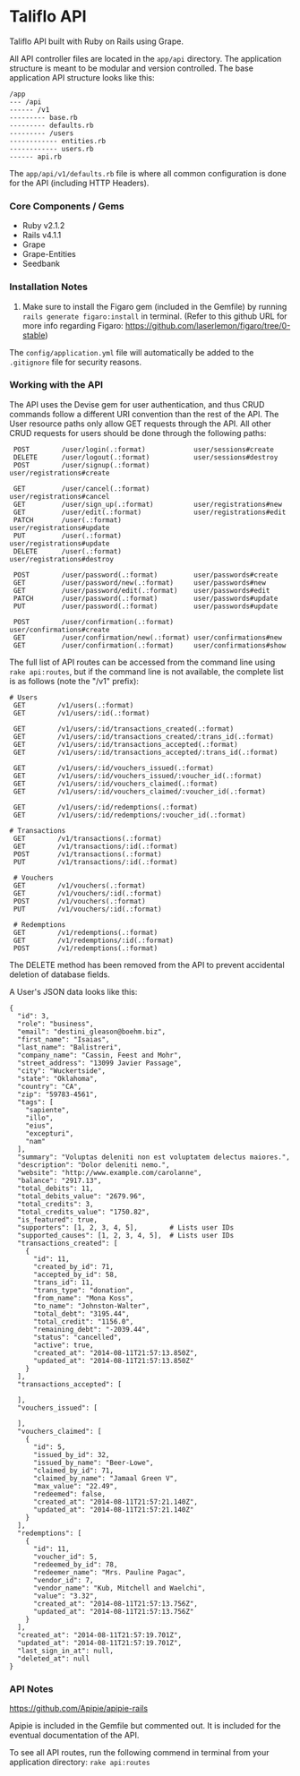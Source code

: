 Taliflo API
===============

Taliflo API built with Ruby on Rails using Grape.

All API controller files are located in the ```app/api``` directory. The application structure is meant to be modular and version controlled. The base application API structure looks like this:

```
/app
--- /api
------ /v1
--------- base.rb
--------- defaults.rb
--------- /users
------------ entities.rb
------------ users.rb
------ api.rb
```

The ```app/api/v1/defaults.rb``` file is where all common configuration is done for the API (including HTTP Headers).

### Core Components / Gems

- Ruby v2.1.2
- Rails v4.1.1
- Grape
- Grape-Entities
- Seedbank


### Installation Notes

1) Make sure to install the Figaro gem (included in the Gemfile) by running ```rails generate figaro:install``` in terminal. (Refer to this github URL for more info regarding Figaro: https://github.com/laserlemon/figaro/tree/0-stable)

The ```config/application.yml``` file will automatically be added to the ```.gitignore``` file for security reasons.


### Working with the API
The API uses the Devise gem for user authentication, and thus CRUD commands follow a different URI convention than the rest of the API. The User resource paths only allow GET requests through the API. All other CRUD requests for users should be done through the following paths:

```
 POST        /user/login(.:format)            user/sessions#create
 DELETE      /user/logout(.:format)           user/sessions#destroy
 POST        /user/signup(.:format)           user/registrations#create

 GET         /user/cancel(.:format)           user/registrations#cancel
 GET         /user/sign_up(.:format)          user/registrations#new
 GET         /user/edit(.:format)             user/registrations#edit
 PATCH       /user(.:format)                  user/registrations#update
 PUT         /user(.:format)                  user/registrations#update
 DELETE      /user(.:format)                  user/registrations#destroy

 POST        /user/password(.:format)         user/passwords#create
 GET         /user/password/new(.:format)     user/passwords#new
 GET         /user/password/edit(.:format)    user/passwords#edit
 PATCH       /user/password(.:format)         user/passwords#update
 PUT         /user/password(.:format)         user/passwords#update

 POST        /user/confirmation(.:format)     user/confirmations#create
 GET         /user/confirmation/new(.:format) user/confirmations#new
 GET         /user/confirmation(.:format)     user/confirmations#show
```

The full list of API routes can be accessed from the command line using ```rake api:routes```, but if the command line is not available, the complete list is as follows (note the "/v1" prefix):

```
# Users
 GET        /v1/users(.:format)
 GET        /v1/users/:id(.:format)

 GET        /v1/users/:id/transactions_created(.:format)
 GET        /v1/users/:id/transactions_created/:trans_id(.:format)
 GET        /v1/users/:id/transactions_accepted(.:format)
 GET        /v1/users/:id/transactions_accepted/:trans_id(.:format)

 GET        /v1/users/:id/vouchers_issued(.:format)
 GET        /v1/users/:id/vouchers_issued/:voucher_id(.:format)
 GET        /v1/users/:id/vouchers_claimed(.:format)
 GET        /v1/users/:id/vouchers_claimed/:voucher_id(.:format)

 GET        /v1/users/:id/redemptions(.:format)
 GET        /v1/users/:id/redemptions/:voucher_id(.:format)

# Transactions
 GET        /v1/transactions(.:format)
 GET        /v1/transactions/:id(.:format)
 POST       /v1/transactions(.:format)
 PUT        /v1/transactions/:id(.:format)

 # Vouchers
 GET        /v1/vouchers(.:format)
 GET        /v1/vouchers/:id(.:format)
 POST       /v1/vouchers(.:format)
 PUT        /v1/vouchers/:id(.:format)

 # Redemptions
 GET        /v1/redemptions(.:format)
 GET        /v1/redemptions/:id(.:format)
 POST       /v1/redemptions(.:format)
```

The DELETE method has been removed from the API to prevent accidental deletion of database fields.

A User's JSON data looks like this:

```
{
  "id": 3,
  "role": "business",
  "email": "destini_gleason@boehm.biz",
  "first_name": "Isaias",
  "last_name": "Balistreri",
  "company_name": "Cassin, Feest and Mohr",
  "street_address": "13099 Javier Passage",
  "city": "Wuckertside",
  "state": "Oklahoma",
  "country": "CA",
  "zip": "59783-4561",
  "tags": [
    "sapiente",
    "illo",
    "eius",
    "excepturi",
    "nam"
  ],
  "summary": "Voluptas deleniti non est voluptatem delectus maiores.",
  "description": "Dolor deleniti nemo.",
  "website": "http://www.example.com/carolanne",
  "balance": "2917.13",
  "total_debits": 11,
  "total_debits_value": "2679.96",
  "total_credits": 3,
  "total_credits_value": "1750.82",
  "is_featured": true,
  "supporters": [1, 2, 3, 4, 5],        # Lists user IDs
  "supported_causes": [1, 2, 3, 4, 5],  # Lists user IDs
  "transactions_created": [
    {
      "id": 11,
      "created_by_id": 71,
      "accepted_by_id": 58,
      "trans_id": 11,
      "trans_type": "donation",
      "from_name": "Mona Koss",
      "to_name": "Johnston-Walter",
      "total_debt": "3195.44",
      "total_credit": "1156.0",
      "remaining_debt": "-2039.44",
      "status": "cancelled",
      "active": true,
      "created_at": "2014-08-11T21:57:13.850Z",
      "updated_at": "2014-08-11T21:57:13.850Z"
    }
  ],
  "transactions_accepted": [

  ],
  "vouchers_issued": [

  ],
  "vouchers_claimed": [
    {
      "id": 5,
      "issued_by_id": 32,
      "issued_by_name": "Beer-Lowe",
      "claimed_by_id": 71,
      "claimed_by_name": "Jamaal Green V",
      "max_value": "22.49",
      "redeemed": false,
      "created_at": "2014-08-11T21:57:21.140Z",
      "updated_at": "2014-08-11T21:57:21.140Z"
    }
  ],
  "redemptions": [
    {
      "id": 11,
      "voucher_id": 5,
      "redeemed_by_id": 78,
      "redeemer_name": "Mrs. Pauline Pagac",
      "vendor_id": 7,
      "vendor_name": "Kub, Mitchell and Waelchi",
      "value": "3.32",
      "created_at": "2014-08-11T21:57:13.756Z",
      "updated_at": "2014-08-11T21:57:13.756Z"
    }
  ],
  "created_at": "2014-08-11T21:57:19.701Z",
  "updated_at": "2014-08-11T21:57:19.701Z",
  "last_sign_in_at": null,
  "deleted_at": null
}
```


### API Notes

https://github.com/Apipie/apipie-rails

Apipie is included in the Gemfile but commented out. It is included for the eventual documentation of the API.

To see all API routes, run the following commend in terminal from your application directory: ```rake api:routes```
